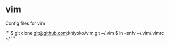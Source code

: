 # vim
Config files for vim

'''
$ git clone git@github.com:khiyoko/vim.git ~/.vim
$ ln -snfv ~/.vim/.vimrc ~/
'''
